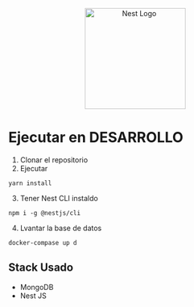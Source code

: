 <p align="center">
  <a href="http://nestjs.com/" target="blank"><img src="https://nestjs.com/img/logo-small.svg" width="200" alt="Nest Logo" /></a>
</p>

# Ejecutar en DESARROLLO
  1. Clonar el repositorio
  2. Ejecutar
  ```
  yarn install
  ```
  3. Tener Nest CLI instaldo
  ```
  npm i -g @nestjs/cli
  ```

  4. Lvantar la base de datos
  ```
  docker-compase up d
  ```

## Stack Usado
* MongoDB
* Nest JS